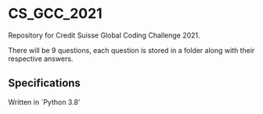 # CS_GCC_2021
Repository for Credit Suisse Global Coding Challenge 2021.

There will be 9 questions, each question is stored in a folder along with their respective answers.

Specifications
-
Written in `Python 3.8'

